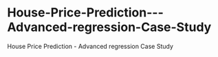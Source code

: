 # House-Price-Prediction---Advanced-regression-Case-Study
House Price Prediction - Advanced regression Case Study 
